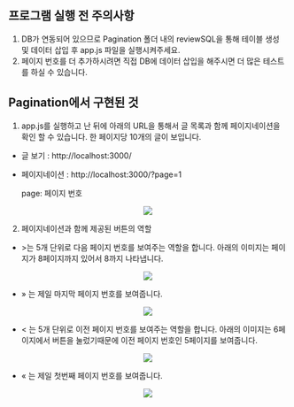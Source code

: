## 프로그램 실행 전 주의사항
1. DB가 연동되어 있으므로 Pagination 폴더 내의 reviewSQL을 통해 테이블 생성 및 데이터 삽입 후 app.js 파일을 실행시켜주세요.
2. 페이지 번호를 더 추가하시려면 직접 DB에 데이터 삽입을 해주시면 더 많은 테스트를 하실 수 있습니다.

## Pagination에서 구현된 것
1. app.js를 실행하고 난 뒤에 아래의 URL을 통해서 글 목록과 함께 페이지네이션을 확인 할 수 있습니다. 한 페이지당 10개의 글이 보입니다.
  - 글 보기 : http://localhost:3000/
  - 페이지네이션 : http://localhost:3000/?page=1
  
      page: 페이지 번호
 <p align="center"><img src="https://devwebdata2020.s3.ap-northeast-2.amazonaws.com/markdown/pagination/all.png"></p>
 
 2. 페이지네이션과 함께 제공된 버튼의 역할
  - &gt;는 5개 단위로 다음 페이지 번호를 보여주는 역할을 합니다. 아래의 이미지는 페이지가 8페이지까지 있어서 8까지 나타냅니다.
   <p align="center"><img src="https://devwebdata2020.s3.ap-northeast-2.amazonaws.com/markdown/pagination/next.png" ></p>
   
  - &raquo; 는 제일 마지막 페이지 번호를 보여줍니다.
   <p align="center"><img src="https://devwebdata2020.s3.ap-northeast-2.amazonaws.com/markdown/pagination/end.png"></p>
   
  - &lt; 는 5개 단위로 이전 페이지 번호를 보여주는 역할을 합니다. 아래의 이미지는 6페이지에서 버튼을 눌렀기때문에 이전 페이지 번호인 5페이지를 보여줍니다.
   <p align="center"><img src="https://devwebdata2020.s3.ap-northeast-2.amazonaws.com/markdown/pagination/prev.png"></p>
   
  - &laquo; 는 제일 첫번째 페이지 번호를 보여줍니다.
   <p align="center"><img src="https://devwebdata2020.s3.ap-northeast-2.amazonaws.com/markdown/pagination/first.png"></p>
